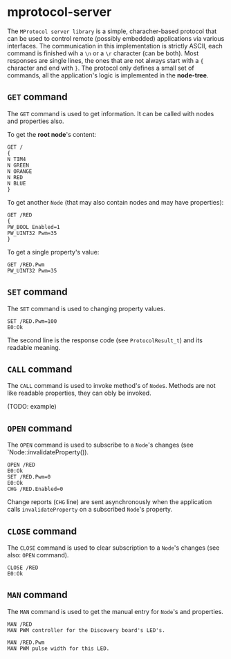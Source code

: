 # mprotocol-server
The `MProtocol server library` is a simple, characher-based protocol that can
be used to control remote (possibly embedded) applications via various
interfaces. The communication in this implementation is strictly ASCII, each
command is finished wih a `\n` or a `\r` character (can be both). Most
responses are single lines, the ones that are not always start with a `{`
character and end with `}`. The protocol only defines a small set of commands,
all the application's logic is implemented in the **node-tree**.

## `GET` command

The `GET` command is used to get information. It can be called with nodes and
properties also.

To get the **root node**'s content:
```
GET /
{
N TIM4
N GREEN
N ORANGE
N RED
N BLUE
}
```

To get another `Node` (that may also contain nodes and may have properties):
```
GET /RED
{
PW_BOOL Enabled=1
PW_UINT32 Pwm=35
}
```

To get a single property's value:
```
GET /RED.Pwm
PW_UINT32 Pwm=35
```

## `SET` command
The `SET` command is used to changing property values.

```
SET /RED.Pwm=100
E0:Ok
```

The second line is the response code (see `ProtocolResult_t`) and its
readable meaning.

## `CALL` command
The `CALL` command is used to invoke method's of `Node`s. Methods are not
like readable properties, they can obly be invoked.

(TODO: example)

## `OPEN` command
The `OPEN` command is used to subscribe to a `Node`'s changes (see
`Node::invalidateProperty()).

```
OPEN /RED
E0:Ok
SET /RED.Pwm=0
E0:Ok
CHG /RED.Enabled=0
```

Change reports (`CHG` line) are sent asynchronously when the application calls
`invalidateProperty` on a subscribed `Node`'s property.

## `CLOSE` command
The `CLOSE` command is used to clear subscription to a `Node`'s changes (see
also: `OPEN` command).

```
CLOSE /RED
E0:Ok
```

## `MAN` command
The `MAN` command is used to get the manual entry for `Node`'s and properties.

```
MAN /RED
MAN PWM controller for the Discovery board's LED's.
```

```
MAN /RED.Pwm
MAN PWM pulse width for this LED.
```
